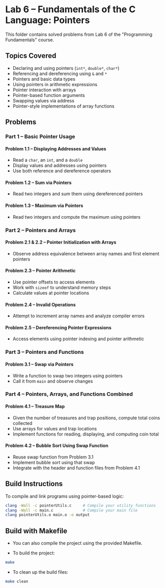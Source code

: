 # Lab 6 – Fundamentals of the C Language: Pointers

This folder contains solved problems from Lab 6 of the "Programming Fundamentals" course.

## Topics Covered

- Declaring and using pointers (`int*`, `double*`, `char*`)
- Referencing and dereferencing using `&` and `*`
- Pointers and basic data types
- Using pointers in arithmetic expressions
- Pointer interaction with arrays
- Pointer-based function arguments
- Swapping values via address
- Pointer-style implementations of array functions

## Problems

### Part 1 – Basic Pointer Usage

#### Problem 1.1 – Displaying Addresses and Values
- Read a `char`, an `int`, and a `double`
- Display values and addresses using pointers
- Use both reference and dereference operators

#### Problem 1.2 – Sum via Pointers
- Read two integers and sum them using dereferenced pointers

#### Problem 1.3 – Maximum via Pointers
- Read two integers and compute the maximum using pointers

### Part 2 – Pointers and Arrays

#### Problem 2.1 & 2.2 – Pointer Initialization with Arrays
- Observe address equivalence between array names and first element pointers

#### Problem 2.3 – Pointer Arithmetic
- Use pointer offsets to access elements
- Work with `sizeof` to understand memory steps
- Calculate values at pointer locations

#### Problem 2.4 – Invalid Operations
- Attempt to increment array names and analyze compiler errors

#### Problem 2.5 – Dereferencing Pointer Expressions
- Access elements using pointer indexing and pointer arithmetic

### Part 3 – Pointers and Functions

#### Problem 3.1 – Swap via Pointers
- Write a function to swap two integers using pointers
- Call it from `main` and observe changes

### Part 4 – Pointers, Arrays, and Functions Combined

#### Problem 4.1 – Treasure Map
- Given the number of treasures and trap positions, compute total coins collected
- Use arrays for values and trap locations
- Implement functions for reading, displaying, and computing coin total

#### Problem 4.2 – Bubble Sort Using Swap Function
- Reuse swap function from Problem 3.1
- Implement bubble sort using that swap
- Integrate with the header and function files from Problem 4.1

## Build Instructions

To compile and link programs using pointer-based logic:

```bash
clang -Wall -c pointerUtils.c     # Compile your utility functions
clang -Wall -c main.c             # Compile your main file
clang pointerUtils.o main.o -o output
```
## Build with Makefile

- You can also compile the project using the provided Makefile.

- To build the project:
```bash
make
```
- To clean up the build files:
```bash
make clean
```
